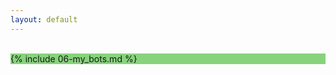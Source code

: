 ```yaml
---
layout: default
---
```

<br>
<div style="background-color:#87D37C;">
{% include 06-my_bots.md %}
</div>

